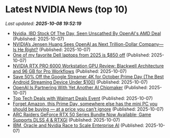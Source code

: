 # Latest NVIDIA News (top 10)
_Last updated: **2025-10-08 19:52:19**_

- [Nvidia, IBD Stock Of The Day, Seen Unscathed By OpenAI's AMD Deal](https://biztoc.com/x/da91497ef272a1c0) (Published: 2025-10-07)
- [NVIDIA’s Jensen Huang Sees OpenAI as Next Trillion-Dollar Company—Is He Right?](https://biztoc.com/x/65efee7074f2611d) (Published: 2025-10-07)
- [One of my favorite Dell laptops from 2025 is $850 off](https://www.zdnet.com/article/one-of-my-favorite-dell-laptops-from-2025-is-850-off/) (Published: 2025-10-07)
- [NVIDIA RTX PRO 6000 Workstation GPU Review: Blackwell Architecture and 96 GB for Pro Workflows](https://www.storagereview.com/review/nvidia-rtx-pro-6000-workstation-gpu-review-blackwell-architecture-and-96-gb-for-pro-workflows) (Published: 2025-10-07)
- [Save 50% Off the Google Streamer 4K for October Prime Day (The Best Android Streaming Device Under $100)](https://www.ign.com/articles/google-streamer-4k-deals-for-october-prime-day) (Published: 2025-10-07)
- [OpenAI Is Partnering With Yet Another AI Chipmaker](https://biztoc.com/x/2d390df059ed8212) (Published: 2025-10-07)
- [Top Tech Deals with Walmart Deals Event](https://www.southernsavers.com/top-tech-deals-with-walmart-deals-event/) (Published: 2025-10-07)
- [Forget Amazon, this Prime Day, somewhere else has the mini PC you should be buying — at a price you can't ignore](https://www.windowscentral.com/hardware/forget-amazon-this-prime-day-somewhere-else-has-the-mini-pc-you-should-be-buying-at-a-price-you-cant-ignore) (Published: 2025-10-07)
- [ARC Raiders GeForce RTX 50 Series Bundle Now Available; Game Supports DLSS 4 & RTXGI](https://wccftech.com/arc-raiders-geforce-rtx-50-series-bundle-available-game-supports-dlss4-rtxgi/) (Published: 2025-10-07)
- [IBM, Oracle and Nvidia Race to Scale Enterprise AI](https://biztoc.com/x/65ddb1c0e3d3a840) (Published: 2025-10-07)
